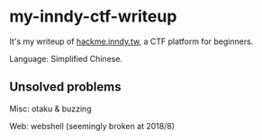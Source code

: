 # my-inndy-ctf-writeup

It's my writeup of [hackme.inndy.tw](http://hackme.inndy.tw), a CTF platform for beginners.

Language: Simplified Chinese.

## Unsolved problems

Misc: otaku & buzzing

Web: webshell (seemingly broken at 2018/8)
